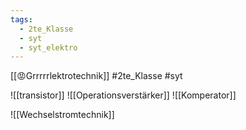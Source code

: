 ```yaml
---
tags:
  - 2te_Klasse
  - syt
  - syt_elektro
---
```

[[😡Grrrrrlektrotechnik]] #2te_Klasse #syt

![[transistor]]
![[Operationsverstärker]]
![[Komperator]]

![[Wechselstromtechnik]]